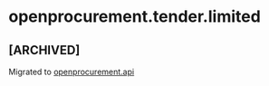 # openprocurement.tender.limited

## **[ARCHIVED]**

Migrated to [openprocurement.api](https://github.com/ProzorroUKR/openprocurement.api)

